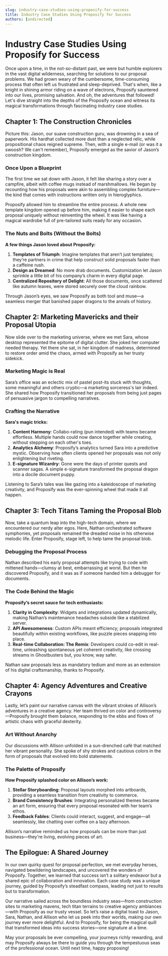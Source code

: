 ```yaml
---
slug: industry-case-studies-using-proposify-for-success
title: Industry Case Studies Using Proposify for Success
authors: [undirected]
---
```



# Industry Case Studies Using Proposify for Success

Once upon a time, in the not-so-distant past, we were but humble explorers in the vast digital wilderness, searching for solutions to our proposal problems. We had grown weary of the cumbersome, time-consuming process that often left us frustrated and sleep-deprived. That's when, like a knight in shining armor riding on a wave of electrons, Proposify sauntered into our lives, promising salvation. And oh, the adventures that followed! Let's dive straight into the depths of the Proposify ocean and witness its magical transformations through fascinating industry case studies.

## Chapter 1: The Construction Chronicles

Picture this: Jason, our suave construction guru, was drowning in a sea of paperwork. His hardhat collected more dust than a neglected relic, while propositional chaos reigned supreme. Then, with a single e-mail (or was it a swoosh? We can't remember), Proposify emerged as the savior of Jason’s construction kingdom.

### Once Upon a Blueprint

The first time we sat down with Jason, it felt like sharing a story over a campfire, albeit with coffee mugs instead of marshmallows. He began by recounting how his proposals were akin to assembling complex furniture—the kind that comes with instructions written only in hieroglyphics. 

Proposify allowed him to streamline the entire process. A whole new template kingdom opened up before him, making it easier to shape each proposal uniquely without reinventing the wheel. It was like having a magical wardrobe full of pre-tailored suits ready for any occasion. 

### The Nuts and Bolts (Without the Bolts)

**A few things Jason loved about Proposify:**

1. **Templates of Triumph**: Imagine templates that aren’t just templates; they’re partners in crime that help construct solid proposals faster than a caffeine rush.
2. **Design as Dreamed**: No more drab documents. Customization let Jason sprinkle a little bit of his company’s charm in every digital page.
3. **Centralized Repository of Delight**: All those documents, once scattered like autumn leaves, were stored securely over the cloud rainbow.

Through Jason’s eyes, we saw Proposify as both tool and muse—a seamless merger that banished paper dragons to the annals of history.

## Chapter 2: Marketing Mavericks and their Proposal Utopia

Now slide over to the marketing universe, where we met Sara, whose desktop represented the epitome of digital clutter. She joked her computer needed therapy. Yet there she sat, in her kingdom of madness, determined to restore order amid the chaos, armed with Proposify as her trusty sidekick.

### Marketing Magic is Real

Sara’s office was an eclectic mix of pastel post-its stuck with thoughts, some meaningful and others cryptic—a marketing sorceress's lair indeed. She shared how Proposify transitioned her proposals from being just pages of persuasive jargon to compelling narratives.

### Crafting the Narrative

**Sara's magic tricks:**

1. **Content Harmony**: Collabo-rating (pun intended) with teams became effortless. Multiple hands could now dance together while creating, without stepping on each other's toes.
2. **Analytics Alchemy**: Proposify’s analytics turned Sara into a predictive mystic. Observing how often clients opened her proposals was not only enlightening but riveting. 
3. **E-signature Wizardry**: Gone were the days of printer quests and scanner sagas. A simple e-signature transformed the proposal dragon into a docile document puppy.

Listening to Sara’s tales was like gazing into a kaleidoscope of marketing creativity, and Proposify was the ever-spinning wheel that made it all happen.

## Chapter 3: Tech Titans Taming the Proposal Blob

Now, take a quantum leap into the high-tech domain, where we encountered our nerdy alter egos. Here, Nathan orchestrated software symphonies, yet proposals remained the dreaded noise in his otherwise melodic life. Enter Proposify, stage left, to help tame the proposal blob.

### Debugging the Proposal Process

Nathan described his early proposal attempts like trying to code with mittened hands—clumsy at best, embarrassing at worst. But then he discovered Proposify, and it was as if someone handed him a debugger for documents.

### The Code Behind the Magic

**Proposify’s secret sauce for tech enthusiasts:**

1. **Clarity in Complexity**: Widgets and integrations updated dynamically, making Nathan’s maintenance headaches subside like a stabilized server.
2. **API Awesomeness**: Custom APIs meant efficiency; proposals integrated beautifully within existing workflows, like puzzle pieces snapping into place.
3. **Real-time Collaboration: The Remix**: Developers could co-edit in real-time, unleashing spontaneous yet coherent creativity, like crossing streams in Ghostbusters but, you know, way safer.

Nathan saw proposals less as mandatory tedium and more as an extension of his digital craftsmanship, thanks to Proposify. 

## Chapter 4: Agency Adventures and Creative Crayons

Lastly, let’s paint our narrative canvas with the vibrant strokes of Allison’s adventures in a creative agency. Her team thrived on color and controversy—Proposify brought them balance, responding to the ebbs and flows of artistic chaos with graceful dexterity.

### Art Without Anarchy

Our discussions with Allison unfolded in a sun-drenched café that matched her vibrant personality. She spoke of shy strokes and cautious colors in the form of proposals that evolved into bold statements.

### The Palette of Proposify

**How Proposify splashed color on Allison’s work:**

1. **Stellar Storyboarding**: Proposal layouts morphed into artboards, providing a seamless transition from creativity to commerce.
2. **Brand Consistency Brushes**: Integrating personalized themes became an art form, ensuring that every proposal resonated with her team’s ethos.
3. **Feedback Fables**: Clients could interact, suggest, and engage—all seamlessly, like chatting over coffee on a lazy afternoon.

Allison’s narrative reminded us how proposals can be more than just business—they're living, evolving pieces of art.

## The Epilogue: A Shared Journey

In our own quirky quest for proposal perfection, we met everyday heroes, navigated bewildering landscapes, and uncovered the wonders of Proposify. Together, we learned that success isn’t a solitary endeavor but a shared epic of collaboration and innovation. Each case study was a unique journey, guided by Proposify’s steadfast compass, leading not just to results but to transformation.

Our narrative sailed across the boundless industry seas—from construction sites to marketing mavens, tech titan terrains to creative agency ambiances—with Proposify as our trusty vessel. So let’s raise a digital toast to Jason, Sara, Nathan, and Allison who let us peek into their worlds, making our own journey ever more delightful. And to Proposify, for being the magical quill that transformed ideas into success stories—one signature at a time.

May your proposals be ever compelling, your journeys richly rewarding, and may Proposify always be there to guide you through the tempestuous seas of the professional ocean. Until next time, happy proposing!